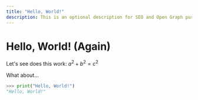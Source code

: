 ```yaml
---
title: "Hello, World!"
description: This is an optional description for SEO and Open Graph purposes, rather than the default generated excerpt.
---
```


# Hello, World! (Again)

Let's see does this work: $a^2 + b^2 = c^2$

What about...

```python
>>> print("Hello, World!")
"Hello, World!"
```
